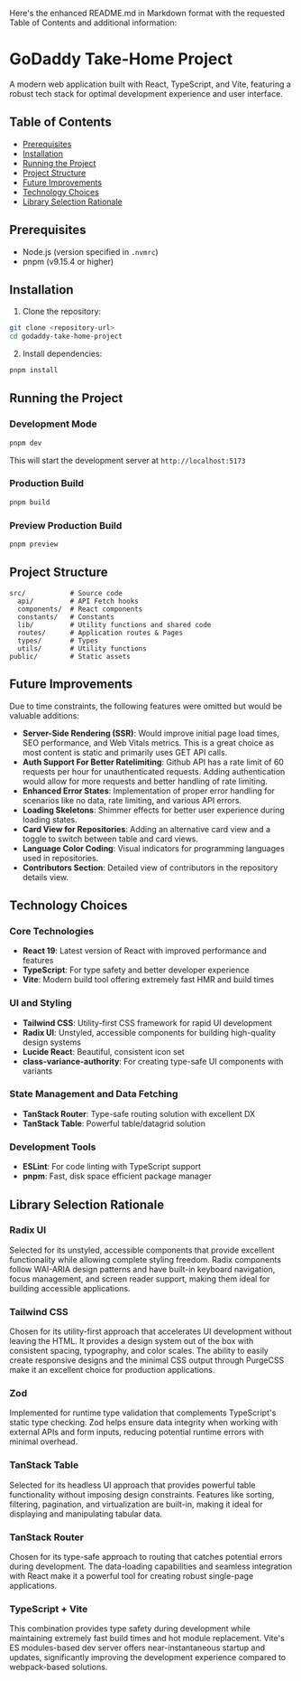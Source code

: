 Here's the enhanced README.md in Markdown format with the requested Table of Contents and additional information:

# GoDaddy Take-Home Project

A modern web application built with React, TypeScript, and Vite, featuring a robust tech stack for optimal development experience and user interface.

## Table of Contents

- [Prerequisites](#prerequisites)
- [Installation](#installation)
- [Running the Project](#running-the-project)
- [Project Structure](#project-structure)
- [Future Improvements](#future-improvements)
- [Technology Choices](#technology-choices)
- [Library Selection Rationale](#library-selection-rationale)

## Prerequisites

- Node.js (version specified in `.nvmrc`)
- pnpm (v9.15.4 or higher)

## Installation

1. Clone the repository:

```bash
git clone <repository-url>
cd godaddy-take-home-project
```

2. Install dependencies:

```bash
pnpm install
```

## Running the Project

### Development Mode

```bash
pnpm dev
```

This will start the development server at `http://localhost:5173`

### Production Build

```bash
pnpm build
```

### Preview Production Build

```bash
pnpm preview
```

## Project Structure

```
src/           # Source code
  api/         # API Fetch hooks
  components/  # React components
  constants/   # Constants
  lib/         # Utility functions and shared code
  routes/      # Application routes & Pages
  types/       # Types
  utils/       # Utility functions
public/        # Static assets
```

## Future Improvements

Due to time constraints, the following features were omitted but would be valuable additions:

- **Server-Side Rendering (SSR)**: Would improve initial page load times, SEO performance, and Web Vitals metrics. This is a great choice as most content is static and primarily uses GET API calls.
- **Auth Support For Better Ratelimiting**: Github API has a rate limit of 60 requests per hour for unauthenticated requests. Adding authentication would allow for more requests and better handling of rate limiting.
- **Enhanced Error States**: Implementation of proper error handling for scenarios like no data, rate limiting, and various API errors.
- **Loading Skeletons**: Shimmer effects for better user experience during loading states.
- **Card View for Repositories**: Adding an alternative card view and a toggle to switch between table and card views.
- **Language Color Coding**: Visual indicators for programming languages used in repositories.
- **Contributors Section**: Detailed view of contributors in the repository details view.

## Technology Choices

### Core Technologies

- **React 19**: Latest version of React with improved performance and features
- **TypeScript**: For type safety and better developer experience
- **Vite**: Modern build tool offering extremely fast HMR and build times

### UI and Styling

- **Tailwind CSS**: Utility-first CSS framework for rapid UI development
- **Radix UI**: Unstyled, accessible components for building high-quality design systems
- **Lucide React**: Beautiful, consistent icon set
- **class-variance-authority**: For creating type-safe UI components with variants

### State Management and Data Fetching

- **TanStack Router**: Type-safe routing solution with excellent DX
- **TanStack Table**: Powerful table/datagrid solution

### Development Tools

- **ESLint**: For code linting with TypeScript support
- **pnpm**: Fast, disk space efficient package manager

## Library Selection Rationale

### Radix UI

Selected for its unstyled, accessible components that provide excellent functionality while allowing complete styling freedom. Radix components follow WAI-ARIA design patterns and have built-in keyboard navigation, focus management, and screen reader support, making them ideal for building accessible applications.

### Tailwind CSS

Chosen for its utility-first approach that accelerates UI development without leaving the HTML. It provides a design system out of the box with consistent spacing, typography, and color scales. The ability to easily create responsive designs and the minimal CSS output through PurgeCSS make it an excellent choice for production applications.

### Zod

Implemented for runtime type validation that complements TypeScript's static type checking. Zod helps ensure data integrity when working with external APIs and form inputs, reducing potential runtime errors with minimal overhead.

### TanStack Table

Selected for its headless UI approach that provides powerful table functionality without imposing design constraints. Features like sorting, filtering, pagination, and virtualization are built-in, making it ideal for displaying and manipulating tabular data.

### TanStack Router

Chosen for its type-safe approach to routing that catches potential errors during development. The data-loading capabilities and seamless integration with React make it a powerful tool for creating robust single-page applications.

### TypeScript + Vite

This combination provides type safety during development while maintaining extremely fast build times and hot module replacement. Vite's ES modules-based dev server offers near-instantaneous startup and updates, significantly improving the development experience compared to webpack-based solutions.
